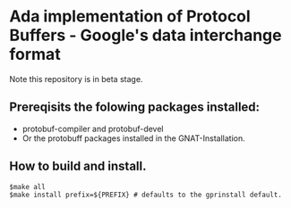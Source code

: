 # Ada implementation of Protocol Buffers - Google's data interchange format

Note this repository is in beta stage.

## Prereqisits the folowing packages installed:
* protobuf-compiler and protobuf-devel
* Or the protobuff packages installed in the GNAT-Installation.

## How to build and install.

```
$make all
$make install prefix=${PREFIX} # defaults to the gprinstall default.
```
